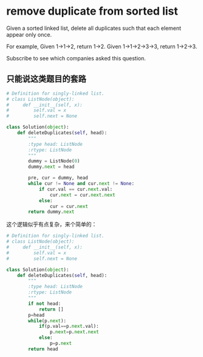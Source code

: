 # remove duplicate from sorted list

Given a sorted linked list, delete all duplicates such that each element appear only once.

For example,
Given 1->1->2, return 1->2.
Given 1->1->2->3->3, return 1->2->3.

Subscribe to see which companies asked this question.

## 只能说这类题目的套路

```python
# Definition for singly-linked list.
# class ListNode(object):
#     def __init__(self, x):
#         self.val = x
#         self.next = None

class Solution(object):
    def deleteDuplicates(self, head):
        """
        :type head: ListNode
        :rtype: ListNode
        """
        dummy = ListNode(0)
        dummy.next = head

        pre, cur = dummy, head
        while cur != None and cur.next != None:
            if cur.val == cur.next.val:
                cur.next = cur.next.next
            else:
                cur = cur.next
        return dummy.next
```

这个逻辑似乎有点复杂，来个简单的：

```Python
# Definition for singly-linked list.
# class ListNode(object):
#     def __init__(self, x):
#         self.val = x
#         self.next = None

class Solution(object):
    def deleteDuplicates(self, head):
        """
        :type head: ListNode
        :rtype: ListNode
        """
        if not head:
            return []
        p=head
        while(p.next):
            if(p.val==p.next.val):
                p.next=p.next.next
            else:
                p=p.next
        return head
```

